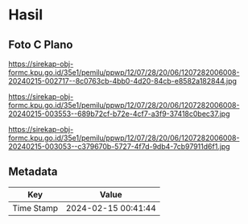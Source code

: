 # Hasil

## Foto C Plano

https://sirekap-obj-formc.kpu.go.id/35e1/pemilu/ppwp/12/07/28/20/06/1207282006008-20240215-002717--8c0763cb-4bb0-4d20-84cb-e8582a182844.jpg

https://sirekap-obj-formc.kpu.go.id/35e1/pemilu/ppwp/12/07/28/20/06/1207282006008-20240215-003553--689b72cf-b72e-4cf7-a3f9-37418c0bec37.jpg

https://sirekap-obj-formc.kpu.go.id/35e1/pemilu/ppwp/12/07/28/20/06/1207282006008-20240215-003053--c379670b-5727-4f7d-9db4-7cb97911d6f1.jpg


## Metadata

| Key        | Value               |
| ---------- | ------------------- |
| Time Stamp | 2024-02-15 00:41:44 |



